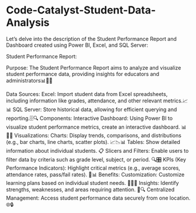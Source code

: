 # Code-Catalyst-Student-Data-Analysis
Let’s delve into the description of the Student Performance Report and Dashboard created using Power BI, Excel, and SQL Server:

Student Performance Report:

Purpose: The Student Performance Report aims to analyze and visualize student performance data, providing insights for educators and administrators📊👩‍🏫

Data Sources:
Excel: Import student data from Excel spreadsheets, including information like grades, attendance, and other relevant metrics.📈📊
SQL Server: Store historical data, allowing for efficient querying and reporting.🗄️🔍
Components:
Interactive Dashboard: Using Power BI to visualize student performance metrics, create an interactive dashboard. 📊👩‍💻
Visualizations:
Charts: Display trends, comparisons, and distributions (e.g., bar charts, line charts, scatter plots). 📈📉📊
Tables: Show detailed information about individual students. 📋
Slicers and Filters: Enable users to filter data by criteria such as grade level, subject, or period. 🔍🎛️
KPIs (Key Performance Indicators): Highlight critical metrics (e.g., average scores, attendance rates, pass/fail rates). 🚀📊
Benefits:
Customization: Customize learning plans based on individual student needs. 🎯👩‍🎓
Insights: Identify strengths, weaknesses, and areas requiring attention. 🧐🔍
Centralized Management: Access student performance data securely from one location. 🌐🔒
